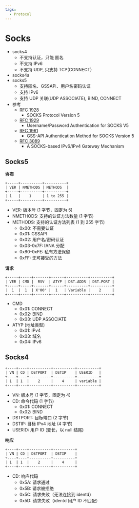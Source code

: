 ```yaml
---
tags:
  - Protocol
---
```


# Socks

- socks4
  - 不支持认证，只能 匿名
  - 不支持 IPv6
  - 不支持 UDP, 只支持 TCP(CONNECT)
- socks4a
- socks5
  - 支持匿名、GSSAPI、用户名密码认证
  - 支持 IPv6
  - 支持 UDP 关联(UDP ASSOCIATE), BIND, CONNECT
- 参考
  - [RFC 1928](https://tools.ietf.org/html/rfc1928)
    - SOCKS Protocol Version 5
  - [RFC 1929](https://tools.ietf.org/html/rfc1929)
    - Username/Password Authentication for SOCKS V5
  - [RFC 1961](https://tools.ietf.org/html/rfc1961)
    - GSS-API Authentication Method for SOCKS Version 5
  - [RFC 3089](https://tools.ietf.org/html/rfc3089)
    - A SOCKS-based IPv6/IPv4 Gateway Mechanism

## Socks5

**协商**

```
+-----+----------+----------+
| VER | NMETHODS | METHODS  |
+-----+----------+----------+
| 1   |    1     | 1 to 255 |
+-----+----------+----------+
```

- VER: 版本号 (1 字节，固定为 5)
- NMETHODS: 支持的认证方法数量 (1 字节)
- METHODS: 支持的认证方法列表 (1 到 255 字节)
  - 0x00: 不需要认证
  - 0x01: GSSAPI
  - 0x02: 用户名/密码认证
  - 0x03-0x7F: IANA 分配
  - 0x80-0xFE: 私有方法保留
  - 0xFF: 无可接受的方法

**请求**

```
+-----+-----+-------+------+----------+----------+
| VER | CMD |  RSV  | ATYP | DST.ADDR | DST.PORT |
+-----+-----+-------+------+----------+----------+
|  1  |  1  | X'00' |  1   | Variable |    2     |
+-----+-----+-------+------+----------+----------+
```

- CMD
  - 0x01: CONNECT
  - 0x02: BIND
  - 0x03: UDP ASSOCIATE
- ATYP (地址类型)
  - 0x01: IPv4
  - 0x03: 域名
  - 0x04: IPv6

## Socks4

```
+----+----+----------+----------+----------+
| VN | CD | DSTPORT  | DSTIP    | USERID   |
+----+----+----------+----------+----------+
| 1  | 1  |    2     |    4     | variable |
+----+----+----------+----------+----------+
```

- VN: 版本号 (1 字节，固定为 4)
- CD: 命令代码 (1 字节)
  - 0x01: CONNECT
  - 0x02: BIND
- DSTPORT: 目标端口 (2 字节)
- DSTIP: 目标 IPv4 地址 (4 字节)
- USERID: 用户 ID (变长，以 null 结尾)

**响应**

```
+----+----+----------+----------+
| VN | CD | DSTPORT  | DSTIP    |
+----+----+----------+----------+
| 1  | 1  |    2     |    4     |
+----+----+----------+----------+
```

- CD: 响应代码
  - 0x5A: 请求通过
  - 0x5B: 请求被拒绝
  - 0x5C: 请求失败（无法连接到 identd）
  - 0x5D: 请求失败（identd 用户 ID 不匹配）
